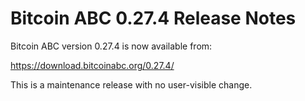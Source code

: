 # Bitcoin ABC 0.27.4 Release Notes

Bitcoin ABC version 0.27.4 is now available from:

  <https://download.bitcoinabc.org/0.27.4/>

This is a maintenance release with no user-visible change.
